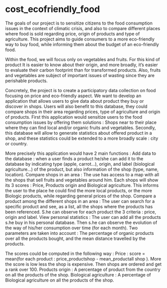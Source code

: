 # cost_ecofriendly_food


The goals of our project is to sensitize citizens to the food consumption issues in the context of climatic crisis, and also to compare different places where food is sold regarding price, origin of products and type of agriculture. This project aims to guide consumers to a more eco-friendly way to buy food, while informing them about the budget of an eco-friendly food.

Within the food, we will focus only on vegetables and fruits. For this kind of product It is easier to know about their origin, and more broadly, it’s easier to evaluate their carbon footprint than for transformed products. Also, fruits and vegetables are subject of important issues of wasting since they are perishable products.


Concretely, the project is to create a participatory data collection on food focusing on price and eco-friendly aspect. We want to develop an application that allows users to give data about product they buy or discover in shops. Users will also benefit to this database, they could compare shops in their area regarding prices, type of agriculture and origin of products.
First this application would sensitize users to the food consumption issues by offering them solutions : Shops near to their place where they can find local and/or organic fruits and vegetables. Secondly, this database will allow to generate statistics about offered product in a shop, and these statistics could be extended to a more broadly scale : city or country.


More precisely this application would have 2 main functions :
Add data to the database : when a user finds a product he/she can add it to the database by indicating type (apple, carrot…), origin, and label (biological agriculture…) of the product, but also information of the shop (type, name, location). 
Compare shops in an area : The use has access to a map with all the shops that sell fruits and vegetables around him. Each shops will show its 3 scores : Price, Products origin and Biological agriculture. This informs the user to the place he could find the more local products, or the more Biologic products, while regarding general prices of the shop.
Compare a product among the different shops in an area : The user can search for a specific product and see, as a list, all the shops where the products has been referenced. S.he can observe for each product the 3 criteria : price, origin and label. 
View personal statistics : The user can add all the products s.he buy in his personal database. Then s.he can observe the evolution of the way of his/her consumption over time (for each month). Two parameters are taken into account : The percentage of organic products over all the products bought, and the mean distance travelled by the products.


The scores could be computed in the following way : 
Price : score = mean(for each product : price_productshop - mean_productall shop ). More the score is low less the shop is expensive. Then shops are ordered and get a rank over 100.
Products origin : A percentage of product from the country on all the products of the shop.
Biological agriculture : A percentage of Biological agriculture on all the products of the shop.

